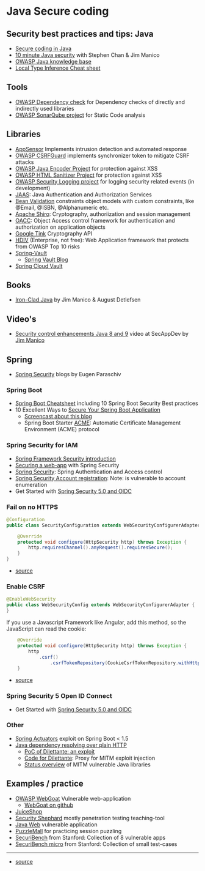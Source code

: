 # Java Secure coding


## Security best practices and tips: Java
* [Secure coding in Java](https://blog.acolyer.org/2018/06/27/secure-coding-practices-in-java-challenges-and-vulnerabilities/)
* [10 minute Java security](https://www.youtube.com/watch?v=_ANdXIuhbzQ) with Stephen Chan & Jim Manico
* [OWASP Java knowledge base](https://www.owasp.org/index.php/Category:Java)
* [Local Type Inference Cheat sheet](https://snyk.io/blog/local-type-inference-java-cheat-sheet/)

## Tools
* [OWASP Dependency check](https://www.owasp.org/index.php/OWASP_Dependency_Check) for Dependency checks of directly and indirectly used libraries
* [OWASP SonarQube project](https://www.owasp.org/index.php/OWASP_SonarQube_Project) for Static Code analysis

## Libraries
* [AppSensor](http://appsensor.org) Implements intrusion detection and automated response
* [OWASP CSRFGuard](https://www.owasp.org/index.php/Category:OWASP_CSRFGuard_Project) implements synchronizer token to mitigate CSRF attacks
* [OWASP Java Encoder Project](https://www.owasp.org/index.php/OWASP_Java_Encoder_Project) for protection against XSS
* [OWASP HTML Sanitizer Project](https://www.owasp.org/index.php/OWASP_Java_HTML_Sanitizer_Project) for protection against XSS
* [OWASP Security Logging project](https://www.owasp.org/index.php/OWASP_Security_Logging_Project) for logging security related events (in development)
* [JAAS](https://docs.oracle.com/javase/8/docs/technotes/guides/security/jaas/JAASRefGuide.html): Java Authentication and Authorization Services
* [Bean Validation](https://beanvalidation.org/) constraints object models with custom constraints, like @Email, @ISBN, @Alphanumeric etc.
* [Apache Shiro](https://shiro.apache.org/): Cryptography, authoriization and session management
* [OACC](http://oaccframework.org/): Object Access control framework for authentication and authorization on application objects
* [Google Tink](https://github.com/google/tink) Cryptography API
* [HDIV](https://hdivsecurity.com/docs) (Enterprise, not free): Web Application framework that protects from OWASP Top 10 risks
* [Spring-Vault](https://docs.spring.io/spring-vault/docs/current/reference/html/index.html)
  * [Spring Vault Blog](https://www.baeldung.com/spring-vault)
* [Spring Cloud Vault](https://www.baeldung.com/spring-cloud-vault)

## Books
* [Iron-Clad Java](https://www.amazon.de/Iron-Clad-Java-Building-Secure-Applications/dp/0071835881) by Jim Manico & August Detlefsen

## Video's
* [Security control enhancements Java 8 and 9](https://www.youtube.com/watch?v=IeDmyBXhcGo) video at SecAppDev by [Jim Manico](https://twitter.com/manicode)

## Spring
* [Spring Security](https://www.baeldung.com/security-spring) blogs by Eugen Paraschiv

### Spring Boot
* [Spring Boot Cheatsheet](https://snyk.io/blog/spring-boot-security-best-practices/) including 10 Spring Boot Security Best practices
* 10 Excellent Ways to [Secure Your Spring Boot Application](https://developer.okta.com/blog/2018/07/30/10-ways-to-secure-spring-boot)
  * [Screencast about this blog](https://www.youtube.com/watch?v=KsG7AZqXL9M)
  * Spring Boot Starter [ACME](https://github.com/creactiviti/spring-boot-starter-acme): Automatic Certificate Management Environment (ACME) protocol

### Spring Security for IAM
* [Spring Framework Security introduction](https://www.youtube.com/watch?v=Q3yStECBuAg)
* [Securing a web-app](https://spring.io/guides/gs/securing-web/) with Spring Security
* [Spring Security](https://docs.spring.io/spring-security/site/docs/current/reference/htmlsingle/): Spring Authentication and Access control
* [Spring Security Account registration](https://www.baeldung.com/registration-with-spring-mvc-and-spring-security): Note: is vulnerable to account enumeration
* Get Started with [Spring Security 5.0 and OIDC](https://developer.okta.com/blog/2017/12/18/spring-security-5-oidc)

### Fail on no HTTPS

```java
@Configuration
public class SecurityConfiguration extends WebSecurityConfigurerAdapter {

    @Override
    protected void configure(HttpSecurity http) throws Exception {
        http.requiresChannel().anyRequest().requiresSecure();
    }
}
```

* [source](https://developer.okta.com/blog/2018/07/30/10-ways-to-secure-spring-boot)

### Enable CSRF


```java
@EnableWebSecurity
public class WebSecurityConfig extends WebSecurityConfigurerAdapter {
}
```

If you use a Javascript Framework like Angular, add this method, so the JavaScript can read the cookie:

```java
    @Override
    protected void configure(HttpSecurity http) throws Exception {
        http
            .csrf()
                .csrfTokenRepository(CookieCsrfTokenRepository.withHttpOnlyFalse());
    }

```

* [source](https://developer.okta.com/blog/2018/07/30/10-ways-to-secure-spring-boot)

### Spring Security 5 Open ID Connect
* Get Started with [Spring Security 5.0 and OIDC](https://developer.okta.com/blog/2017/12/18/spring-security-5-oidc)


### Other
* [Spring Actuators](https://www.veracode.com/blog/research/exploiting-spring-boot-actuators) exploit on Spring Boot < 1.5
* [Java dependency resolving over plain HTTP](https://medium.com/bugbountywriteup/want-to-take-over-the-java-ecosystem-all-you-need-is-a-mitm-1fc329d898fb)
  * [PoC of Dilettante: an exploit](https://max.computer/blog/how-to-take-over-the-computer-of-any-java-or-clojure-or-scala-developer/)
  * [Code for Dilettante](https://github.com/mveytsman/dilettante): Proxy for MITM exploit injection
  * [Status overview](https://docs.google.com/spreadsheets/d/1zemxj8QdIp0saqvwJx6Po1KnyEmJXl2KC_0j0SLd_2E/edit#gid=0) of MITM vulnerable Java libraries

## Examples / practice
* [OWASP WebGoat](https://www.owasp.org/index.php/Category:OWASP_WebGoat_Project) Vulnerable web-application
  * [WebGoat on github](https://github.com/WebGoat/WebGoat) 
* [JuiceShop](https://www.owasp.org/index.php/OWASP_Juice_Shop_Project)
* [Security Shephard](https://www.owasp.org/index.php/OWASP_Security_Shepherd) mostly penetration testing teaching-tool
* [Java Web](https://github.com/CSPF-Founder/JavaVulnerableLab) vulnerable application
* [PuzzleMall](https://code.google.com/archive/p/puzzlemall/) for practicing session puzzling
* [SecuriBench](https://suif.stanford.edu/~livshits/securibench/intro.html) from Stanford: Collection of 8 vulnerable apps
* [SecuriBench micro](https://suif.stanford.edu/~livshits/work/securibench-micro/) from Stanford: Collection of small test-cases

------------
* [source](https://dzone.com/articles/java-application-security-frameworks)